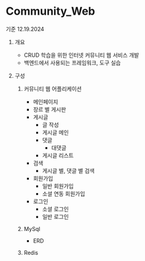# Community_Web

기준 12.19.2024

1. 개요
    - CRUD 학습을 위한 인터넷 커뮤니티 웹 서비스 개발 
    - 백엔드에서 사용되는 프레임워크, 도구 실습

2. 구성
    1. 커뮤니티 웹 어플리케이션
        - 메인페이지
        - 장르 별 게시판
        - 게시글
            - 글 작성
            - 게시글 메인
            - 댓글
                - 대댓글
            - 게시글 리스트
        - 검색
            - 게시글 별, 댓글 별 검색
        - 회원가입
            - 일반 회원가입
            - 소셜 연동 회원가입
        - 로그인
            - 소셜 로그인
            - 일반 로그인
    2. MySql
        - ERD

    3. Redis

